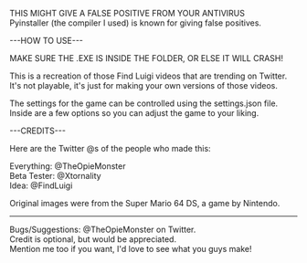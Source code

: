 THIS MIGHT GIVE A FALSE POSITIVE FROM YOUR ANTIVIRUS  
Pyinstaller (the compiler I used) is known for giving false positives.

---HOW TO USE---

MAKE SURE THE .EXE IS INSIDE THE FOLDER, OR ELSE IT WILL CRASH!

This is a recreation of those Find Luigi videos that are trending on Twitter.  
It's not playable, it's just for making your own versions of those videos.  

The settings for the game can be controlled using the settings.json file.  
Inside are a few options so you can adjust the game to your liking.  

---CREDITS---

Here are the Twitter @s of the people who made this:

Everything: @TheOpieMonster  
Beta Tester: @Xtornality  
Idea: @FindLuigi  

Original images were from the Super Mario 64 DS, a game by Nintendo.  

------

Bugs/Suggestions: @TheOpieMonster on Twitter.  
Credit is optional, but would be appreciated.  
Mention me too if you want, I'd love to see what you guys make!
